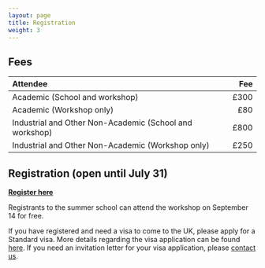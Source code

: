```yaml
---
layout: page
title: Registration
weight: 3
---
```


## Fees

|               Attendee                                 |     Fee     | 
|:--------------------------------------------------------|-------------:|
|Academic (School and workshop)                          |      £300   |  
|Academic (Workshop only)                                |       £80   |  
|Industrial and Other Non-Academic (School and workshop) |      £800   |
|Industrial and Other Non-Academic (Workshop only)       |      £250   |


## Registration (open until July 31) 

**[Register here](https://estore.manchester.ac.uk/conferences-and-events/faculty-of-science-engineering/department-of-computer-science/centre-of-excellence/gaussian-process-and-uncertainty-quantification-summer-school)**

<!---
**Registrations are now closed.**

Contact the [organisers](mailto:m.t.smith@sheffield.ac.uk) if you want to be put on the waiting list.


-->

Registrants to the summer school can attend the workshop on September 14 for free.

If you have registered and need a visa to come to the UK, please apply for a Standard visa. More details regarding the visa application can be found
[here](https://www.gov.uk/standard-visitor-visa). If you need an invitation letter for your visa application, please [contact us](mailto:mauricio.alvarezlopez@manchester.ac.uk).
